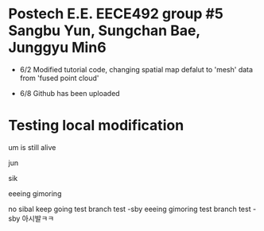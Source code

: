 # Postech E.E. EECE492 group #5 Sangbu Yun, Sungchan Bae, Junggyu Min6

- 6/2	Modified tutorial code, changing spatial map defalut to 'mesh' data from 'fused point cloud'

- 6/8	Github has been uploaded

# Testing local modification

um is still alive

jun

sik


eeeing gimoring


no sibal keep going
test branch test -sby
eeeing gimoring
test branch test -sby
아시발ㅋㅋ
